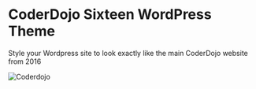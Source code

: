 # CoderDojo Sixteen WordPress Theme
Style your Wordpress site to look exactly like the main CoderDojo website from 2016

![Coderdojo](https://github.com/kinsaledojo/coderdojosixteen/wiki/images/coderdojo.png)

